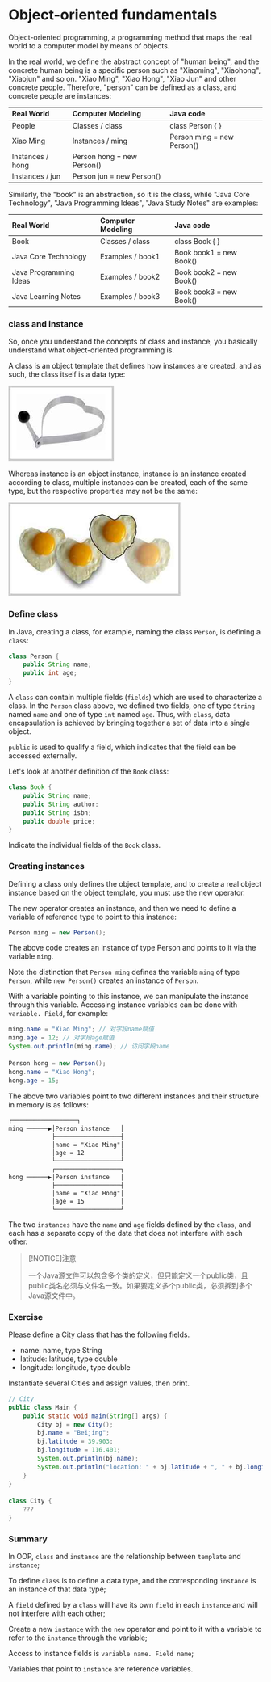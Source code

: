 <!-- TRANSLATED by md-translate -->
# Object-oriented fundamentals

Object-oriented programming, a programming method that maps the real world to a computer model by means of objects.

In the real world, we define the abstract concept of "human being", and the concrete human being is a specific person such as "Xiaoming", "Xiaohong", "Xiaojun" and so on. "Xiao Ming", "Xiao Hong", "Xiao Jun" and other concrete people. Therefore, "person" can be defined as a class, and concrete people are instances:

| Real World | Computer Modeling | Java code |
|:--------|:----------|:----------------------------|
| People | Classes / class | class Person { } |
| Xiao Ming | Instances / ming | Person ming = new Person() |
| Instances / hong | Person hong = new Person() | | Person { }
| Instances / jun | Person jun = new Person() | | Xiao Hong | Instances / hong | Person hong = new Person() | | Xiao Jun

Similarly, the "book" is an abstraction, so it is the class, while "Java Core Technology", "Java Programming Ideas", "Java Study Notes" are examples:

| Real World | Computer Modeling | Java code |
|:------------|:------------|:-------------------------|
| Book | Classes / class | class Book { } |
| Java Core Technology | Examples / book1 | Book book1 = new Book() |
| Java Programming Ideas | Examples / book2 | Book book2 = new Book() |
| Java Learning Notes | Examples / book3 | Book book3 = new Book() |

### class and instance ###

So, once you understand the concepts of class and instance, you basically understand what object-oriented programming is.

A class is an object template that defines how instances are created, and as such, the class itself is a data type:

![class](class.jpg)

Whereas instance is an object instance, instance is an instance created according to class, multiple instances can be created, each of the same type, but the respective properties may not be the same:

![instances](instances.jpg)

### Define class

In Java, creating a class, for example, naming the class `Person`, is defining a `class`:

```java
class Person {
    public String name;
    public int age;
}
```

A `class` can contain multiple fields (`fields`) which are used to characterize a class. In the `Person` class above, we defined two fields, one of type `String` named `name` and one of type `int` named `age`. Thus, with `class`, data encapsulation is achieved by bringing together a set of data into a single object.

`public` is used to qualify a field, which indicates that the field can be accessed externally.

Let's look at another definition of the `Book` class:

```java
class Book {
    public String name;
    public String author;
    public String isbn;
    public double price;
}
```

Indicate the individual fields of the `Book` class.

### Creating instances

Defining a class only defines the object template, and to create a real object instance based on the object template, you must use the new operator.

The new operator creates an instance, and then we need to define a variable of reference type to point to this instance:

```java
Person ming = new Person();
```

The above code creates an instance of type Person and points to it via the variable `ming`.

Note the distinction that `Person ming` defines the variable `ming` of type `Person`, while `new Person()` creates an instance of `Person`.

With a variable pointing to this instance, we can manipulate the instance through this variable. Accessing instance variables can be done with `variable. Field`, for example:

```java
ming.name = "Xiao Ming"; // 对字段name赋值
ming.age = 12; // 对字段age赋值
System.out.println(ming.name); // 访问字段name

Person hong = new Person();
hong.name = "Xiao Hong";
hong.age = 15;
```

The above two variables point to two different instances and their structure in memory is as follows:

```ascii
┌──────────────────┐
ming ──────▶│Person instance   │
            ├──────────────────┤
            │name = "Xiao Ming"│
            │age = 12          │
            └──────────────────┘
            ┌──────────────────┐
hong ──────▶│Person instance   │
            ├──────────────────┤
            │name = "Xiao Hong"│
            │age = 15          │
            └──────────────────┘
```

The two `instances` have the `name` and `age` fields defined by the `class`, and each has a separate copy of the data that does not interfere with each other.

> [!NOTICE]注意
>
> 一个Java源文件可以包含多个类的定义，但只能定义一个public类，且public类名必须与文件名一致。如果要定义多个public类，必须拆到多个Java源文件中。

### Exercise

Please define a City class that has the following fields.

* name: name, type String
* latitude: latitude, type double
* longitude: longitude, type double

Instantiate several Cities and assign values, then print.

```java
// City
public class Main {
    public static void main(String[] args) {
        City bj = new City();
        bj.name = "Beijing";
        bj.latitude = 39.903;
        bj.longitude = 116.401;
        System.out.println(bj.name);
        System.out.println("location: " + bj.latitude + ", " + bj.longitude);
    }
}

class City {
    ???
}
```

### Summary

In OOP, `class` and `instance` are the relationship between `template` and `instance`;

To define `class` is to define a data type, and the corresponding `instance` is an instance of that data type;

A `field` defined by a `class` will have its own `field` in each `instance` and will not interfere with each other;

Create a new `instance` with the `new` operator and point to it with a variable to refer to the `instance` through the variable;

Access to instance fields is `variable name. Field name`;

Variables that point to `instance` are reference variables.